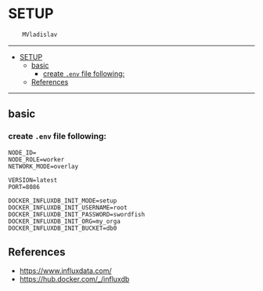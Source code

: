 # SETUP

```sh
    MVladislav
```

---

- [SETUP](#setup)
  - [basic](#basic)
    - [create `.env` file following:](#create-env-file-following)
  - [References](#references)

---

## basic

### create `.env` file following:

```env
NODE_ID=
NODE_ROLE=worker
NETWORK_MODE=overlay

VERSION=latest
PORT=8086

DOCKER_INFLUXDB_INIT_MODE=setup
DOCKER_INFLUXDB_INIT_USERNAME=root
DOCKER_INFLUXDB_INIT_PASSWORD=swordfish
DOCKER_INFLUXDB_INIT_ORG=my_orga
DOCKER_INFLUXDB_INIT_BUCKET=db0
```

## References

- <https://www.influxdata.com/>
- <https://hub.docker.com/_/influxdb>
